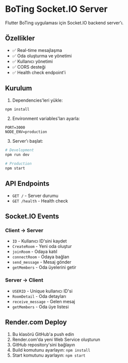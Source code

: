 # BoTing Socket.IO Server

Flutter BoTing uygulaması için Socket.IO backend server'ı.

## Özellikler

- ✅ Real-time mesajlaşma
- ✅ Oda oluşturma ve yönetimi
- ✅ Kullanıcı yönetimi
- ✅ CORS desteği
- ✅ Health check endpoint'i

## Kurulum

1. Dependencies'leri yükle:
```bash
npm install
```

2. Environment variables'ları ayarla:
```
PORT=3000
NODE_ENV=production
```

3. Server'ı başlat:
```bash
# Development
npm run dev

# Production
npm start
```

## API Endpoints

- `GET /` - Server durumu
- `GET /health` - Health check

## Socket.IO Events

### Client -> Server
- `ID` - Kullanıcı ID'sini kaydet
- `CreateRoom` - Yeni oda oluştur
- `joinRoom` - Odaya katıl
- `connectRoom` - Odaya bağlan
- `send_message` - Mesaj gönder
- `getMembers` - Oda üyelerini getir

### Server -> Client
- `USERID` - Unique kullanıcı ID'si
- `RoomDetail` - Oda detayları
- `receive_message` - Gelen mesaj
- `getMembers` - Oda üye listesi

## Render.com Deploy

1. Bu klasörü GitHub'a push edin
2. Render.com'da yeni Web Service oluşturun
3. GitHub repository'sini bağlayın
4. Build komutunu ayarlayın: `npm install`
5. Start komutunu ayarlayın: `npm start` 